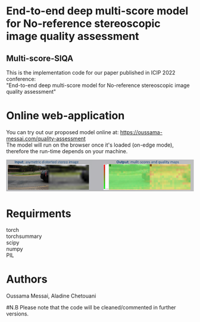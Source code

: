 
# End-to-end deep multi-score model for No-reference stereoscopic image quality assessment </br>
## Multi-score-SIQA </br>

This is the implementation code for our paper published in ICIP 2022 conference: </br>
"End-to-end deep multi-score model for No-reference stereoscopic image quality assessment"

# Online web-application

You can try out our proposed model online at: https://oussama-messai.com/quality-assessment </br>
The model will run on the browser once it's loaded (on-edge mode), therefore the run-time depends on your machine. </br>

![image](https://github.com/o-messai/multi-score-SIQA/blob/main/results/online.png?raw=true)

# Requirments

torch </br>
torchsummary </br>
scipy </br>
numpy </br> 
PIL </br>

# Authors
Oussama Messai, Aladine Chetouani

#N.B
Please note that the code will be cleaned/commented in further versions.
